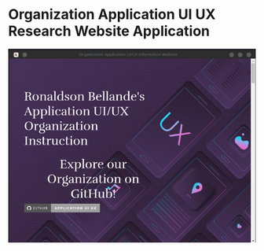 # Organization Application UI UX Research Website Application 


![Screenshot](Application-Screenshot1.png)
